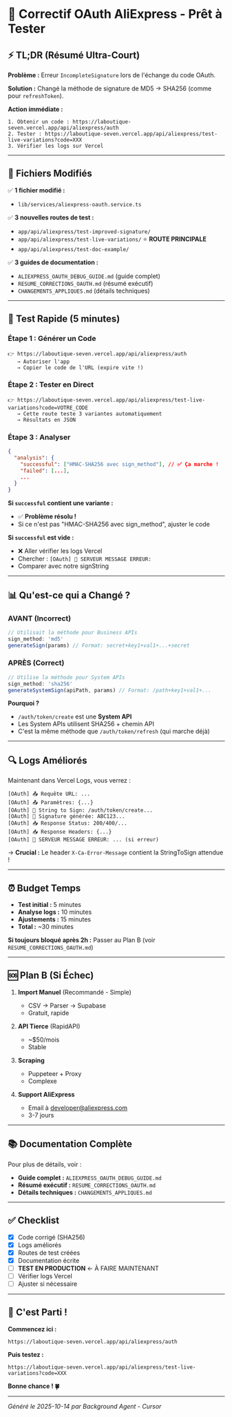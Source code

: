 # 🚀 Correctif OAuth AliExpress - Prêt à Tester

## ⚡ TL;DR (Résumé Ultra-Court)

**Problème :** Erreur `IncompleteSignature` lors de l'échange du code OAuth.

**Solution :** Changé la méthode de signature de MD5 → SHA256 (comme pour `refreshToken`).

**Action immédiate :**
```
1. Obtenir un code : https://laboutique-seven.vercel.app/api/aliexpress/auth
2. Tester : https://laboutique-seven.vercel.app/api/aliexpress/test-live-variations?code=XXX
3. Vérifier les logs sur Vercel
```

---

## 📝 Fichiers Modifiés

✅ **1 fichier modifié :**
- `lib/services/aliexpress-oauth.service.ts`

✅ **3 nouvelles routes de test :**
- `app/api/aliexpress/test-improved-signature/`
- `app/api/aliexpress/test-live-variations/` ⭐ **ROUTE PRINCIPALE**
- `app/api/aliexpress/test-doc-example/`

✅ **3 guides de documentation :**
- `ALIEXPRESS_OAUTH_DEBUG_GUIDE.md` (guide complet)
- `RESUME_CORRECTIONS_OAUTH.md` (résumé exécutif)
- `CHANGEMENTS_APPLIQUES.md` (détails techniques)

---

## 🎯 Test Rapide (5 minutes)

### Étape 1 : Générer un Code
```
👉 https://laboutique-seven.vercel.app/api/aliexpress/auth
   → Autoriser l'app
   → Copier le code de l'URL (expire vite !)
```

### Étape 2 : Tester en Direct
```
👉 https://laboutique-seven.vercel.app/api/aliexpress/test-live-variations?code=VOTRE_CODE
   → Cette route teste 3 variantes automatiquement
   → Résultats en JSON
```

### Étape 3 : Analyser
```json
{
  "analysis": {
    "successful": ["HMAC-SHA256 avec sign_method"], // ✅ Ça marche !
    "failed": [...],
    ...
  }
}
```

**Si `successful` contient une variante :**
- ✅ **Problème résolu !**
- Si ce n'est pas "HMAC-SHA256 avec sign_method", ajuster le code

**Si `successful` est vide :**
- ❌ Aller vérifier les logs Vercel
- Chercher : `[OAuth] 🔑 SERVEUR MESSAGE ERREUR:`
- Comparer avec notre signString

---

## 📊 Qu'est-ce qui a Changé ?

### AVANT (Incorrect)
```typescript
// Utilisait la méthode pour Business APIs
sign_method: 'md5'
generateSign(params) // Format: secret+key1+val1+...+secret
```

### APRÈS (Correct)
```typescript
// Utilise la méthode pour System APIs
sign_method: 'sha256'
generateSystemSign(apiPath, params) // Format: /path+key1+val1+...
```

**Pourquoi ?**
- `/auth/token/create` est une **System API**
- Les System APIs utilisent SHA256 + chemin API
- C'est la même méthode que `/auth/token/refresh` (qui marche déjà)

---

## 🔍 Logs Améliorés

Maintenant dans Vercel Logs, vous verrez :
```
[OAuth] 📤 Requête URL: ...
[OAuth] 📤 Paramètres: {...}
[OAuth] 🔐 String to Sign: /auth/token/create...
[OAuth] 🔐 Signature générée: ABC123...
[OAuth] 📥 Response Status: 200/400/...
[OAuth] 📥 Response Headers: {...}
[OAuth] 🔑 SERVEUR MESSAGE ERREUR: ... (si erreur)
```

→ **Crucial :** Le header `X-Ca-Error-Message` contient la StringToSign attendue !

---

## ⏰ Budget Temps

- **Test initial :** 5 minutes
- **Analyse logs :** 10 minutes
- **Ajustements :** 15 minutes
- **Total :** ~30 minutes

**Si toujours bloqué après 2h :** Passer au Plan B (voir `RESUME_CORRECTIONS_OAUTH.md`)

---

## 🆘 Plan B (Si Échec)

1. **Import Manuel** (Recommandé - Simple)
   - CSV → Parser → Supabase
   - Gratuit, rapide

2. **API Tierce** (RapidAPI)
   - ~$50/mois
   - Stable

3. **Scraping**
   - Puppeteer + Proxy
   - Complexe

4. **Support AliExpress**
   - Email à developer@aliexpress.com
   - 3-7 jours

---

## 📚 Documentation Complète

Pour plus de détails, voir :
- **Guide complet :** `ALIEXPRESS_OAUTH_DEBUG_GUIDE.md`
- **Résumé exécutif :** `RESUME_CORRECTIONS_OAUTH.md`
- **Détails techniques :** `CHANGEMENTS_APPLIQUES.md`

---

## ✅ Checklist

- [x] Code corrigé (SHA256)
- [x] Logs améliorés
- [x] Routes de test créées
- [x] Documentation écrite
- [ ] **TEST EN PRODUCTION** ← À FAIRE MAINTENANT
- [ ] Vérifier logs Vercel
- [ ] Ajuster si nécessaire

---

## 🎉 C'est Parti !

**Commencez ici :**
```
https://laboutique-seven.vercel.app/api/aliexpress/auth
```

**Puis testez :**
```
https://laboutique-seven.vercel.app/api/aliexpress/test-live-variations?code=XXX
```

**Bonne chance ! 🍀**

---

*Généré le 2025-10-14 par Background Agent - Cursor*
